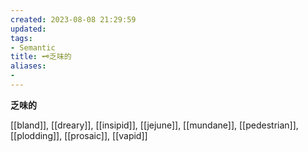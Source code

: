 ```yaml
---
created: 2023-08-08 21:29:59
updated: 
tags: 
- Semantic 
title: 🗝️乏味的
aliases: 
- 
---
```


<pre><strong>乏味的</strong></pre>
[[bland]], [[dreary]], [[insipid]], [[jejune]], [[mundane]], [[pedestrian]], [[plodding]], [[prosaic]], [[vapid]]